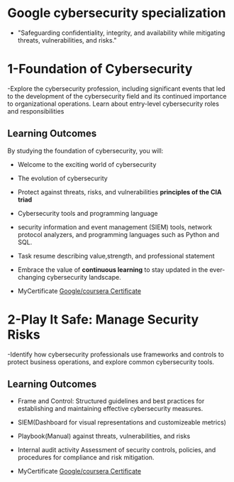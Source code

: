 # Google cybersecurity specialization
- "Safeguarding confidentiality, integrity, and availability while mitigating threats, vulnerabilities, and risks."
  
# 1-Foundation of Cybersecurity
-Explore the cybersecurity profession, including significant events that led to the development of the cybersecurity field and its continued importance to organizational operations. Learn about entry-level cybersecurity roles and responsibilities
## Learning Outcomes
By studying the foundation of cybersecurity, you will:

- Welcome to the exciting world of cybersecurity
- The evolution of cybersecurity
- Protect against threats, risks, and vulnerabilities **principles of the CIA triad**
- Cybersecurity tools and programming language
- security information and event management (SIEM) tools, network protocol analyzers, and programming languages such as Python and SQL.
- Task resume describing value,strength, and professional statement
- Embrace the value of **continuous learning** to stay updated in the ever-changing cybersecurity landscape.

- MyCertificate
[Google/coursera Certificate](https://www.coursera.org/account/accomplishments/certificate/CPVBSNBE9RXJ)

# 2-Play It Safe: Manage Security Risks
-Identify how cybersecurity professionals use frameworks and controls to protect business operations, and explore common cybersecurity tools.
## Learning Outcomes
- Frame and Control: Structured guidelines and best practices for establishing and maintaining effective cybersecurity measures.
- SIEM(Dashboard for visual representations and customizeable metrics)
- Playbook(Manual) against threats, vulnerabilities, and risks
- Internal audit activity Assessment of security controls, policies, and procedures for compliance and risk mitigation.

 - MyCertificate
[Google/coursera Certificate](https://www.coursera.org/account/accomplishments/verify/8ZLG7SBRJERB)
